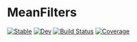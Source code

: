 # MeanFilters

[![Stable](https://img.shields.io/badge/docs-stable-blue.svg)](https://jw3126.github.io/MeanFilters.jl/stable)
[![Dev](https://img.shields.io/badge/docs-dev-blue.svg)](https://jw3126.github.io/MeanFilters.jl/dev)
[![Build Status](https://github.com/jw3126/MeanFilters.jl/workflows/CI/badge.svg)](https://github.com/jw3126/MeanFilters.jl/actions)
[![Coverage](https://codecov.io/gh/jw3126/MeanFilters.jl/branch/master/graph/badge.svg)](https://codecov.io/gh/jw3126/MeanFilters.jl)
